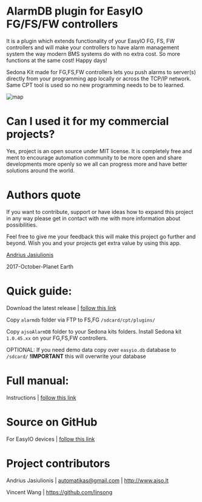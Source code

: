 # AlarmDB plugin for EasyIO FG/FS/FW controllers

It is a plugin which extends functionality of your EasyIO FG, FS, FW controllers and will make your controllers to have alarm management system the way modern BMS systems do with no extra cost. So more functions at the same cost! Happy days!

Sedona Kit made for FG,FS,FW controllers lets you push alarms to server(s) directly from your programming app locally or across the TCP/IP network. Same CPT tool is used so no new programming needs to be to learned.

![map](https://github.com/automatikas/AlarmDB/raw/master/docs/img/network_leaf.PNG)

# Can I used it for my commercial projects?
Yes, project is an open source under MIT license. It is completely free and ment to encourage automation community to be more open and share developments more openly so we all can progress more and have better solutions around the world.

# Authors quote
If you want to contribute, support or have ideas how to expand this project in any way please get in contact with me with more information about possibilities.

Feel free to give me your feedback this will make this project go further and beyond. Wish you and your projects get extra value by using this app.

[Andrius Jasiulionis](https://www.linkedin.com/in/andriusjasiulionis/)

2017-October-Planet Earth

# Quick guide:
Download the latest release | [follow this link](https://github.com/automatikas/AlarmDB-EasyIO/releases/latest)

Copy `alarmdb` folder via FTP to FS,FG `/sdcard/cpt/plugins/`

Copy `ajsoAlarmDB` folder to your Sedona kits folders. Install Sedona kit `1.0.45.xx` on your FG,FS,FW controllers.

OPTIONAL: If you need demo data copy over `easyio.db` database to `/sdcard/` **!IMPORTANT** this will overwrite your database

# Full manual: 
Instructions | [follow this link](https://automatikas.gitbooks.io/alarmdb-for-easyio/content/)

# Source on GitHub
For EasyIO devices | [follow this link](https://github.com/automatikas/AlarmDB-EasyIO)

# Project contributors
Andrius Jasiulionis | automatikas@gmail.com | http://www.ajso.lt

Vincent Wang | https://github.com/linsong
